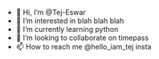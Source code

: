 - 👋 Hi, I’m @Tej-Eswar
- 👀 I’m interested in blah blah blah
- 🌱 I’m currently learning python
- 💞️ I’m looking to collaborate on timepass
- 📫 How to reach me @hello_iam_tej insta

<!---
Tej-Eswar/Tej-Eswar is a ✨ special ✨ repository because its `README.md` (this file) appears on your GitHub profile.
You can click the Preview link to take a look at your changes.
--->
